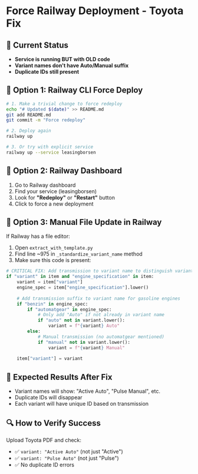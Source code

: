 # Force Railway Deployment - Toyota Fix

## 🔴 Current Status
- **Service is running BUT with OLD code**
- **Variant names don't have Auto/Manual suffix**
- **Duplicate IDs still present**

## 🚀 Option 1: Railway CLI Force Deploy
```bash
# 1. Make a trivial change to force redeploy
echo "# Updated $(date)" >> README.md
git add README.md
git commit -m "Force redeploy"

# 2. Deploy again
railway up

# 3. Or try with explicit service
railway up --service leasingborsen
```

## 🚀 Option 2: Railway Dashboard
1. Go to Railway dashboard
2. Find your service (leasingborsen)
3. Look for **"Redeploy"** or **"Restart"** button
4. Click to force a new deployment

## 🚀 Option 3: Manual File Update in Railway
If Railway has a file editor:
1. Open `extract_with_template.py` 
2. Find line ~975 in `_standardize_variant_name` method
3. Make sure this code is present:

```python
# CRITICAL FIX: Add transmission to variant name to distinguish variants
if "variant" in item and "engine_specification" in item:
    variant = item["variant"]
    engine_spec = item["engine_specification"].lower()
    
    # Add transmission suffix to variant name for gasoline engines
    if "benzin" in engine_spec:
        if "automatgear" in engine_spec:
            # Only add "Auto" if not already in variant name
            if "auto" not in variant.lower():
                variant = f"{variant} Auto"
        else:
            # Manual transmission (no automatgear mentioned)
            if "manual" not in variant.lower():
                variant = f"{variant} Manual"
    
    item["variant"] = variant
```

## 🎯 Expected Results After Fix
- Variant names will show: "Active Auto", "Pulse Manual", etc.
- Duplicate IDs will disappear
- Each variant will have unique ID based on transmission

## 🔍 How to Verify Success
Upload Toyota PDF and check:
- ✅ `variant: "Active Auto"` (not just "Active")
- ✅ `variant: "Pulse Auto"` (not just "Pulse")
- ✅ No duplicate ID errors